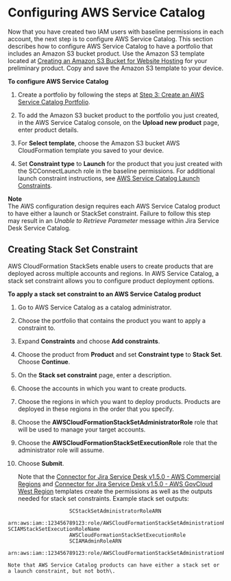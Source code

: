 # Configuring AWS Service Catalog<a name="jsd-integration-configure-sc"></a>

 Now that you have created two IAM users with baseline permissions in each account, the next step is to configure AWS Service Catalog\. This section describes how to configure AWS Service Catalog to have a portfolio that includes an Amazon S3 bucket product\. Use the Amazon S3 template located at [Creating an Amazon S3 Bucket for Website Hosting](https://docs.aws.amazon.com/AWSCloudFormation/latest/UserGuide/quickref-s3.html#scenario-s3-bucket-website) for your preliminary product\. Copy and save the Amazon S3 template to your device\. 

**To configure AWS Service Catalog**

1. Create a portfolio by following the steps at [Step 3: Create an AWS Service Catalog Portfolio](getstarted-portfolio.md)\.

1. To add the Amazon S3 bucket product to the portfolio you just created, in the AWS Service Catalog console, on the **Upload new product** page, enter product details\. 

1. For **Select template**, choose the Amazon S3 bucket AWS CloudFormation template you saved to your device\. 

1. Set **Constraint type** to **Launch** for the product that you just created with the SCConnectLaunch role in the baseline permissions\. For additional launch constraint instructions, see [AWS Service Catalog Launch Constraints](constraints-launch.md)\. 

**Note**  
The AWS configuration design requires each AWS Service Catalog product to have either a launch or StackSet constraint\. Failure to follow this step may result in an *Unable to Retrieve Parameter* message within Jira Service Desk Service Catalog\.

## Creating Stack Set Constraint<a name="creating-stackset-constraint"></a>

 AWS CloudFormation StackSets enable users to create products that are deployed across multiple accounts and regions\. In AWS Service Catalog, a stack set constraint allows you to configure product deployment options\. 

**To apply a stack set constraint to an AWS Service Catalog product**

1.  Go to AWS Service Catalog as a catalog administrator\. 

1.  Choose the portfolio that contains the product you want to apply a constraint to\. 

1.  Expand **Constraints** and choose **Add constraints**\. 

1.  Choose the product from **Product** and set **Constraint type** to **Stack Set**\. Choose **Continue**\. 

1.  On the **Stack set constraint** page, enter a description\. 

1.  Choose the accounts in which you want to create products\. 

1.  Choose the regions in which you want to deploy products\. Products are deployed in these regions in the order that you specify\. 

1.  Choose the **AWSCloudFormationStackSetAdministratorRole** role that will be used to manage your target accounts\. 

1.  Choose the **AWSCloudFormationStackSetExecutionRole** role that the administrator role will assume\. 

1.  Choose **Submit**\. 

    Note that the [Connector for Jira Service Desk v1\.5\.0 \- AWS Commercial Regions](https://servicecatalogconnector.s3.amazonaws.com/SM_ConnectorForJSDv1.5.0+-AWS_Configurations_Commercial_final.yml) and [Connector for Jira Service Desk v1\.5\.0 \- AWS GovCloud West Region](https://servicecatalogconnector.s3.amazonaws.com/SM_ConnectorForJSDv1.5.0+-AWS_Configurations_GovCloud_final.json) templates create the permissions as well as the outputs needed for stack set constraints\. Example stack set outputs: 

   ```
                       SCStackSetAdministratorRoleARN 
                       arn:aws:iam::123456789123:role/AWSCloudFormationStackSetAdministrationRole SCIAMStackSetExecutionRoleName 
                       AWSCloudFormationStackSetExecutionRole  
                       SCIAMAdminRoleARN 
                       arn:aws:iam::123456789123:role/AWSCloudFormationStackSetAdministrationRole
   ```

    Note that AWS Service Catalog products can have either a stack set or a launch constraint, but not both\. 
